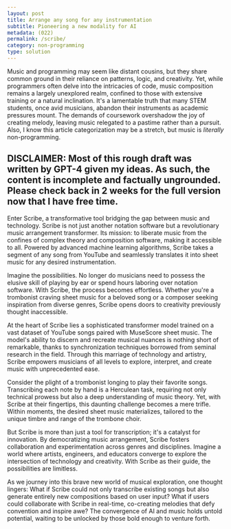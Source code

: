 ```yaml
---
layout: post
title: Arrange any song for any instrumentation
subtitle: Pioneering a new modality for AI
metadata: (022)
permalink: /scribe/
category: non-programming
type: solution
---
```


Music and programming may seem like distant cousins, but they share common ground in their reliance on patterns, logic, and creativity. Yet, while programmers often delve into the intricacies of code, music composition remains a largely unexplored realm, confined to those with extensive training or a natural inclination. It's a lamentable truth that many STEM students, once avid musicians, abandon their instruments as academic pressures mount. The demands of coursework overshadow the joy of creating melody, leaving music relegated to a pastime rather than a pursuit. Also, I know this article categorization may be a stretch, but music is *literally* non-programming.

## **DISCLAIMER:** Most of this rough draft was written by GPT-4 given my ideas. As such, the content is incomplete and factually ungrounded. Please check back in 2 weeks for the full version now that I have free time.

Enter Scribe, a transformative tool bridging the gap between music and technology. Scribe is not just another notation software but a revolutionary music arrangement transformer. Its mission: to liberate music from the confines of complex theory and composition software, making it accessible to all. Powered by advanced machine learning algorithms, Scribe takes a segment of any song from YouTube and seamlessly translates it into sheet music for any desired instrumentation.

Imagine the possibilities. No longer do musicians need to possess the elusive skill of playing by ear or spend hours laboring over notation software. With Scribe, the process becomes effortless. Whether you're a trombonist craving sheet music for a beloved song or a composer seeking inspiration from diverse genres, Scribe opens doors to creativity previously thought inaccessible.

At the heart of Scribe lies a sophisticated transformer model trained on a vast dataset of YouTube songs paired with MuseScore sheet music. The model's ability to discern and recreate musical nuances is nothing short of remarkable, thanks to synchronization techniques borrowed from seminal research in the field. Through this marriage of technology and artistry, Scribe empowers musicians of all levels to explore, interpret, and create music with unprecedented ease.

Consider the plight of a trombonist longing to play their favorite songs. Transcribing each note by hand is a Herculean task, requiring not only technical prowess but also a deep understanding of music theory. Yet, with Scribe at their fingertips, this daunting challenge becomes a mere trifle. Within moments, the desired sheet music materializes, tailored to the unique timbre and range of the trombone choir.

But Scribe is more than just a tool for transcription; it's a catalyst for innovation. By democratizing music arrangement, Scribe fosters collaboration and experimentation across genres and disciplines. Imagine a world where artists, engineers, and educators converge to explore the intersection of technology and creativity. With Scribe as their guide, the possibilities are limitless.

As we journey into this brave new world of musical exploration, one thought lingers: What if Scribe could not only transcribe existing songs but also generate entirely new compositions based on user input? What if users could collaborate with Scribe in real-time, co-creating melodies that defy convention and inspire awe? The convergence of AI and music holds untold potential, waiting to be unlocked by those bold enough to venture forth.
